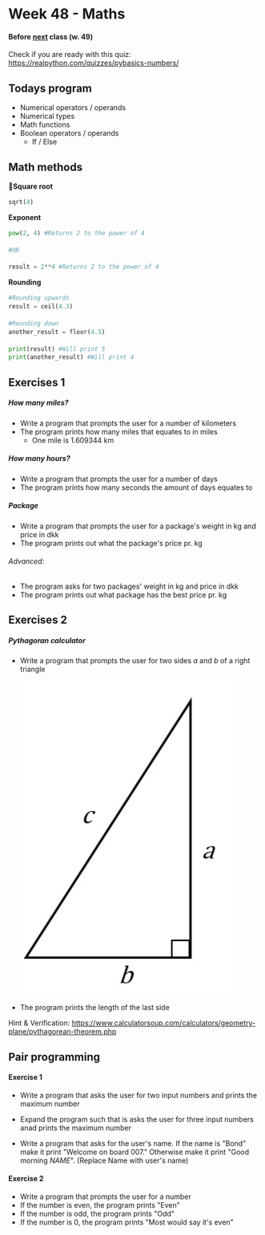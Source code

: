 # Week 48 - Maths

#### Before <u>next</u> class (w. 49) 

Check if you are ready with this quiz: https://realpython.com/quizzes/pybasics-numbers/

## Todays program

- Numerical operators / operands
- Numerical types
- Math functions 
- Boolean operators / operands
  - If / Else



## Math methods

**Square root**

```python
sqrt(4)
```

**Exponent**

```python
pow(2, 4) #Returns 2 to the power of 4

#OR

result = 2**4 #Returns 2 to the power of 4
```

**Rounding**

```python
#Rounding upwards 
result = ceil(4.3)

#Rounding down
another_result = floor(4.5)

print(result) #Will print 5
print(another_result) #Will print 4
```



## Exercises 1

##### How many miles? 

- Write a program that prompts the user for a number of kilometers
- The program prints how many miles that equates to in miles
  - One mile is 1.609344 km

##### How many hours? 

- Write a program that prompts the user for a number of days
- The program prints how many seconds the amount of days equates to

##### Package

- Write a program that prompts the user for a package's weight in kg and price in dkk
- The program prints out what the package's price pr. kg

###### Advanced:

- The program asks for two packages' weight in kg and price in dkk
- The program prints out what package has the best price pr. kg



## Exercises 2

##### Pythagoran calculator

- Write a program that prompts the user for two sides *a* and *b* of a right triangle

  ![image-20211125132215709](week-48.assets/image-20211125132215709.png )

- The program prints the length of the last side

Hint & Verification: https://www.calculatorsoup.com/calculators/geometry-plane/pythagorean-theorem.php

## Pair programming

#### Exercise 1

- Write a program that asks the user for two input numbers and prints the maximum number

- Expand the program such that is asks the user for three input numbers anad prints the maximum number
- Write a program  that asks for the user's name. If the name is "Bond" make it print "Welcome on board 007." Otherwise make it print "Good morning *NAME*". (Replace Name with user's name)

#### Exercise 2

- Write a program that prompts the user for a number
- If the number is even, the program prints "Even"
- If the number is odd, the program prints "Odd"
- If the number is 0, the program prints "Most would say it's even"
